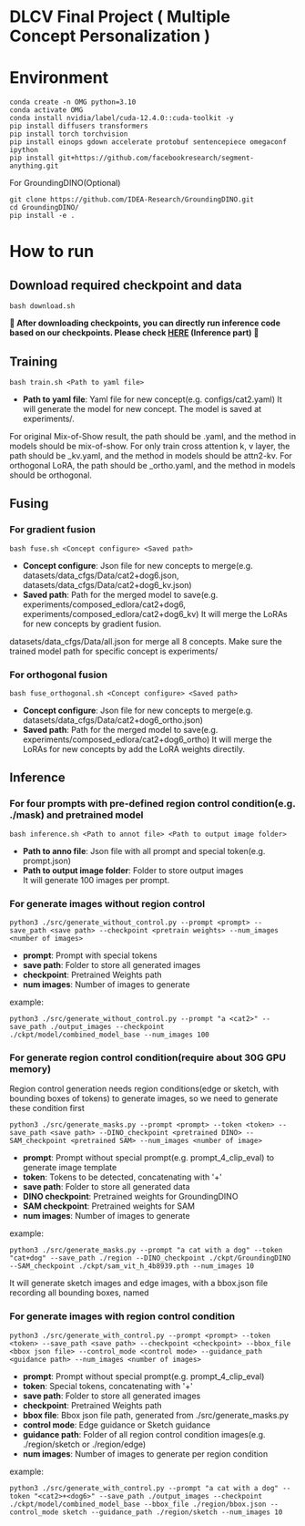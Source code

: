 # DLCV Final Project ( Multiple Concept Personalization )

# Environment
```shell script=
conda create -n OMG python=3.10
conda activate OMG
conda install nvidia/label/cuda-12.4.0::cuda-toolkit -y
pip install diffusers transformers
pip install torch torchvision
pip install einops gdown accelerate protobuf sentencepiece omegaconf ipython
pip install git+https://github.com/facebookresearch/segment-anything.git
```

For GroundingDINO(Optional)
```shell script=
git clone https://github.com/IDEA-Research/GroundingDINO.git
cd GroundingDINO/
pip install -e .
```
# How to run
## Download required checkpoint and data
```shell script=
bash download.sh
```

**🚨 After downloading checkpoints, you can directly run inference code based on our checkpoints. Please check [HERE](https://github.com/DLCV-Fall-2024/DLCV-Fall-2024-Final-2-darkmagic/edit/main/README.md#inference) (Inference part) 🚨**

## Training
```shell script=
bash train.sh <Path to yaml file>
```
* **Path to yaml file**: Yaml file for new concept(e.g. configs/cat2.yaml)
It will generate the model for new concept. The model is saved at experiments/<name>.

For original Mix-of-Show result, the path should be <name>.yaml, and the method in models should be mix-of-show.
For only train cross attention k, v layer, the path should be <name>_kv.yaml, and the method in models should be attn2-kv.
For orthogonal LoRA, the path should be <name>_ortho.yaml, and the method in models should be orthogonal.


## Fusing
### For gradient fusion
```shell script=
bash fuse.sh <Concept configure> <Saved path>
```
* **Concept configure**: Json file for new concepts to merge(e.g. datasets/data_cfgs/Data/cat2+dog6.json, datasets/data_cfgs/Data/cat2+dog6_kv.json)
* **Saved path**: Path for the merged model to save(e.g. experiments/composed_edlora/cat2+dog6, experiments/composed_edlora/cat2+dog6_kv)
It will merge the LoRAs for new concepts by gradient fusion.

datasets/data_cfgs/Data/all.json for merge all 8 concepts.
Make sure the trained model path for specific concept is experiments/<name>

### For orthogonal fusion
```shell script=
bash fuse_orthogonal.sh <Concept configure> <Saved path>
```
* **Concept configure**: Json file for new concepts to merge(e.g. datasets/data_cfgs/Data/cat2+dog6_ortho.json)
* **Saved path**: Path for the merged model to save(e.g. experiments/composed_edlora/cat2+dog6_ortho)
It will merge the LoRAs for new concepts by add the LoRA weights directily.


## Inference
### For four prompts with pre-defined region control condition(e.g. ./mask) and pretrained model
```shell script=
bash inference.sh <Path to annot file> <Path to output image folder>
```
* **Path to anno file**: Json file with all prompt and special token(e.g. prompt.json)  
* **Path to output image folder**: Folder to store output images  
It will generate 100 images per prompt.  
  
### For generate images without region control  
```shell script=
python3 ./src/generate_without_control.py --prompt <prompt> --save_path <save path> --checkpoint <pretrain weights> --num_images <number of images>
```
* **prompt**: Prompt with special tokens  
* **save path**: Folder to store all generated images  
* **checkpoint**: Pretrained Weights path  
* **num images**: Number of images to generate  

example:  
```shell script=
python3 ./src/generate_without_control.py --prompt "a <cat2>" --save_path ./output_images --checkpoint ./ckpt/model/combined_model_base --num_images 100
```
  
### For generate region control condition(require about 30G GPU memory)  
Region control generation needs region conditions(edge or sketch, with bounding boxes of tokens) to generate images, so we need to generate these condition first  
```shell script=
python3 ./src/generate_masks.py --prompt <prompt> --token <token> --save_path <save path> --DINO_checkpoint <pretrained DINO> --SAM_checkpoint <pretrained SAM> --num_images <number of image>
```
* **prompt**: Prompt without special prompt(e.g. prompt_4_clip_eval) to generate image template  
* **token**: Tokens to be detected, concatenating with '+'  
* **save path**: Folder to store all generated data  
* **DINO checkpoint**:  Pretrained weights for GroundingDINO  
* **SAM checkpoint**: Pretrained weights for SAM  
* **num images**: Number of images to generate  

example:  
```shell script=
python3 ./src/generate_masks.py --prompt "a cat with a dog" --token "cat+dog" --save_path ./region --DINO_checkpoint ./ckpt/GroundingDINO --SAM_checkpoint ./ckpt/sam_vit_h_4b8939.pth --num_images 10
```
It will generate sketch images and edge images, with a bbox.json file recording all bounding boxes, named  
  
### For generate images with region control condition  
```shell script=
python3 ./src/generate_with_control.py --prompt <prompt> --token <token> --save_path <save path> --checkpoint <checkpoint> --bbox_file <bbox json file> --control_mode <control mode> --guidance_path <guidance path> --num_images <number of images>
```
* **prompt**: Prompt without special prompt(e.g. prompt_4_clip_eval)  
* **token**: Special tokens, concatenating with '+'  
* **save path**: Folder to store all generated images  
* **checkpoint**: Pretrained Weights path  
* **bbox file**: Bbox json file path, generated from ./src/generate_masks.py  
* **control mode**: Edge guidance or Sketch guidance  
* **guidance path**: Folder of all region control condition images(e.g. ./region/sketch or ./region/edge)  
* **num images**: Number of images to generate per region condition 

example:  
```shell script=
python3 ./src/generate_with_control.py --prompt "a cat with a dog" --token "<cat2>+<dog6>" --save_path ./output_images --checkpoint ./ckpt/model/combined_model_base --bbox_file ./region/bbox.json --control_mode sketch --guidance_path ./region/sketch --num_images 10
```
